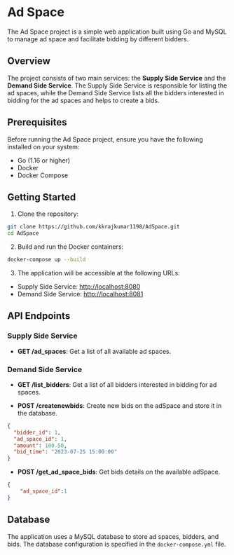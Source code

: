 # Ad Space

The Ad Space project is a simple web application built using Go and MySQL to manage ad space and facilitate bidding by different bidders.

## Overview

The project consists of two main services: the **Supply Side Service** and the **Demand Side Service**. The Supply Side Service is responsible for listing the ad spaces, while the Demand Side Service lists all the bidders interested in bidding for the ad spaces and helps to create a bids.

## Prerequisites

Before running the Ad Space project, ensure you have the following installed on your system:

- Go (1.16 or higher)
- Docker
- Docker Compose

## Getting Started

1. Clone the repository:

```bash
git clone https://github.com/kkrajkumar1198/AdSpace.git
cd AdSpace
```

2. Build and run the Docker containers:

```bash
docker-compose up --build
```

3. The application will be accessible at the following URLs:

- Supply Side Service: [http://localhost:8080](http://localhost:8080)
- Demand Side Service: [http://localhost:8081](http://localhost:8081)

## API Endpoints

### Supply Side Service

- **GET /ad_spaces**: Get a list of all available ad spaces.

### Demand Side Service

- **GET /list_bidders**: Get a list of all bidders interested in bidding for ad spaces.

- **POST /createnewbids**: Create new bids on the adSpace and store it in the database.

```json
{
  "bidder_id": 1,
  "ad_space_id": 1,
  "amount": 100.50,
  "bid_time": "2023-07-25 15:00:00"
}
```

- **POST /get_ad_space_bids**: Get bids details on the available adSpace.

```json
{
    "ad_space_id":1
}
```

## Database

The application uses a MySQL database to store ad spaces, bidders, and bids. The database configuration is specified in the `docker-compose.yml` file.
